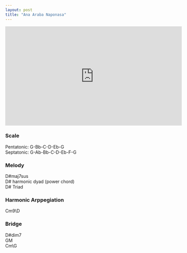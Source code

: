 ```yaml
---
layout: post
title: "Ana Araba Naponasa"
---
```

<iframe title="D Maqam And G Aeolian" src="https://video.ploud.jp/videos/embed/29fc7bd7-ddfb-4fdb-8eca-bdc4fc7098ab" allowfullscreen="" sandbox="allow-same-origin allow-scripts allow-popups" width="560" height="315" frameborder="0"></iframe>

### Scale
Pentatonic: G-Bb-C-D-Eb-G<br />
Septatonic: G-Ab-Bb-C-D-Eb-F-G

### Melody
D#maj7sus<br />
D# harmonic dyad (power chord)<br />
D# Triad

### Harmonic Arppegiation
Cm9\D

### Bridge
D#dim7<br />
GM<br />
Cm\G
